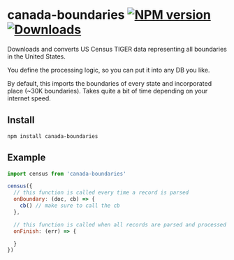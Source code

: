 # canada-boundaries [![NPM version][npm-image]][npm-url] [![Downloads][downloads-image]][npm-url]

Downloads and converts US Census TIGER data representing all boundaries in the United States.

You define the processing logic, so you can put it into any DB you like.

By default, this imports the boundaries of every state and incorporated place (~30K boundaries). Takes quite a bit of time depending on your internet speed.

## Install

```
npm install canada-boundaries
```

## Example

```js
import census from 'canada-boundaries'

census({
  // this function is called every time a record is parsed
  onBoundary: (doc, cb) => {
    cb() // make sure to call the cb
  },

  // this function is called when all records are parsed and processed
  onFinish: (err) => {

  }
})
```

[downloads-image]: http://img.shields.io/npm/dm/canada-boundaries.svg
[npm-url]: https://npmjs.org/package/canada-boundaries
[npm-image]: http://img.shields.io/npm/v/canada-boundaries.svg
